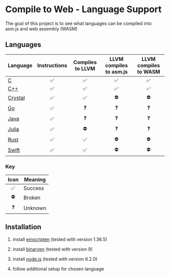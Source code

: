 # Compile to Web - Language Support

The goal of this project is to see what languages can be compiled into asm.js
and web assembly (WASM)

## Languages

| Language                      | Instructions       | Compiles to LLVM   | LLVM compiles to asm.js | LLVM compiles to WASM |
|-------------------------------|:------------------:|:------------------:|:-----------------------:|:---------------------:|
| [C](C/README.md)              | :white_check_mark: | :white_check_mark: | :white_check_mark:      | :white_check_mark:    |
| [C++](C++/README.md)          | :white_check_mark: | :white_check_mark: | :white_check_mark:      | :white_check_mark:    |
| [Crystal](Crystal/README.md)  | :white_check_mark: | :white_check_mark: | :no_entry:              | :no_entry:            |
| [Go](Go/README.md)            | :white_check_mark: | :question:         | :question:              | :question:            |
| [Java](Java/README.md)        | :white_check_mark: | :question:         | :question:              | :question:            |
| [Julia](Julia/README.md)      | :white_check_mark: | :no_entry:         | :question:              | :question:            |
| [Rust](Rust/README.md)        | :white_check_mark: | :white_check_mark: | :no_entry:              | :no_entry:            |
| [Swift](Swift/README.md)      | :white_check_mark: | :white_check_mark: | :no_entry:              | :no_entry:            |

### Key

| Icon               | Meaning |
|:------------------:|---------|
| :white_check_mark: | Success |
| :no_entry:         | Broken  |
| :question:         | Unknown |

## Installation

1.  install [emscripten](https://kripken.github.io/emscripten-site/docs/getting_started/downloads.html)
    (tested with version 1.36.5)

2.  install [binaryen](https://github.com/kripken/emscripten/wiki/WebAssembly#building-webassembly-now)
    (tested with version 9)

3.  install [node.js](https://nodejs.org/en/download/)
    (tested with version 6.2.0)

4.  follow additional setup for chosen language
